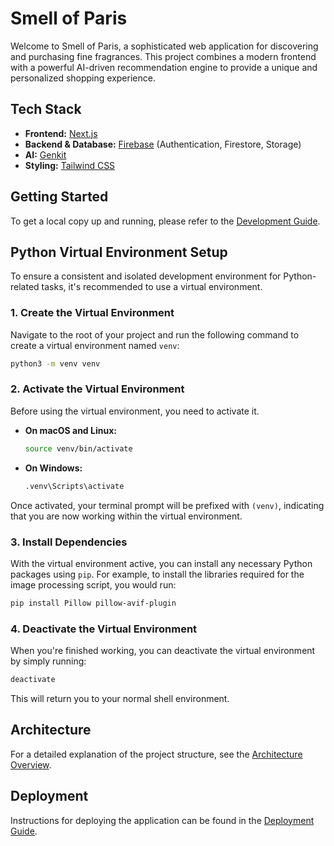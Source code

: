 # Smell of Paris

Welcome to Smell of Paris, a sophisticated web application for discovering and purchasing fine fragrances. This project combines a modern frontend with a powerful AI-driven recommendation engine to provide a unique and personalized shopping experience.

## Tech Stack

*   **Frontend:** [Next.js](https://nextjs.org/)
*   **Backend & Database:** [Firebase](https://firebase.google.com/) (Authentication, Firestore, Storage)
*   **AI:** [Genkit](https://firebase.google.com/docs/genkit)
*   **Styling:** [Tailwind CSS](https://tailwindcss.com/)

## Getting Started

To get a local copy up and running, please refer to the [Development Guide](./docs/DEVELOPMENT.md).

## Python Virtual Environment Setup

To ensure a consistent and isolated development environment for Python-related tasks, it's recommended to use a virtual environment.

### 1. Create the Virtual Environment

Navigate to the root of your project and run the following command to create a virtual environment named `venv`:

```bash
python3 -m venv venv
```

### 2. Activate the Virtual Environment

Before using the virtual environment, you need to activate it.

*   **On macOS and Linux:**

    ```bash
    source venv/bin/activate
    ```

*   **On Windows:**

    ```bash
    .venv\Scripts\activate
    ```

Once activated, your terminal prompt will be prefixed with `(venv)`, indicating that you are now working within the virtual environment.

### 3. Install Dependencies

With the virtual environment active, you can install any necessary Python packages using `pip`. For example, to install the libraries required for the image processing script, you would run:

```bash
pip install Pillow pillow-avif-plugin
```

### 4. Deactivate the Virtual Environment

When you're finished working, you can deactivate the virtual environment by simply running:

```bash
deactivate
```

This will return you to your normal shell environment.

## Architecture

For a detailed explanation of the project structure, see the [Architecture Overview](./docs/ARCHITECTURE.md).

## Deployment

Instructions for deploying the application can be found in the [Deployment Guide](./docs/DEPLOYMENT.md).
